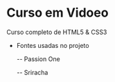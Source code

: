 #  Curso em Vidoeo
Curso completo de HTML5 & CSS3

- Fontes usadas no projeto

    -- Passion One

    -- Sriracha


